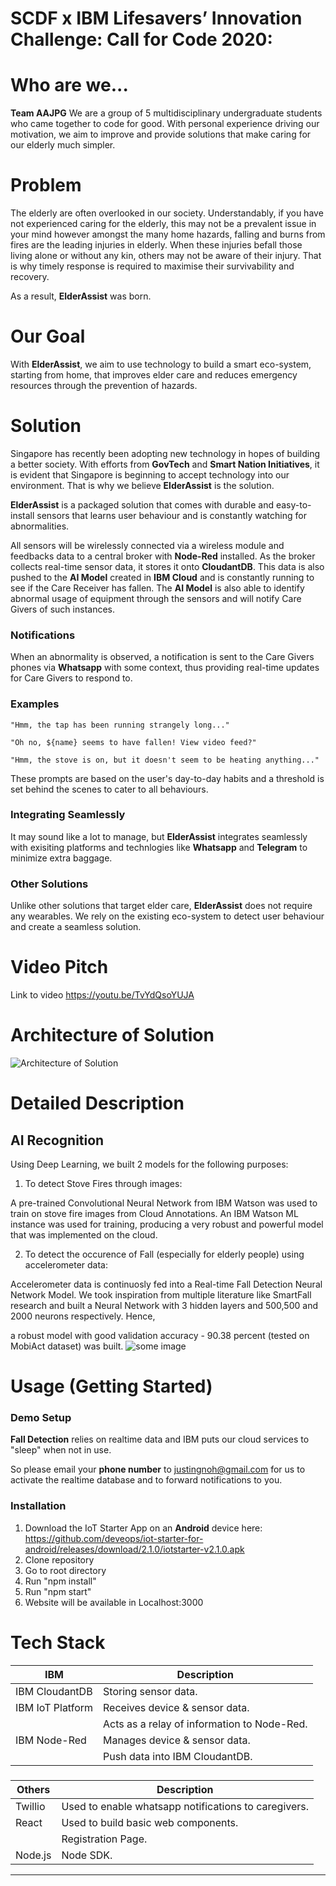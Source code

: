 # SCDF x IBM Lifesavers’ Innovation Challenge: Call for Code 2020: 

# Who are we...
**Team AAJPG**
We are a group of 5 multidisciplinary undergraduate students who came together to code for good. With personal experience driving our motivation, we aim to improve and provide solutions that make caring for our elderly much simpler. 

# Problem
The elderly are often overlooked in our society. Understandably, if you have not experienced caring for the elderly, this may not be a prevalent issue in your mind however amongst the many home hazards, falling and burns from fires are the leading injuries in elderly. When these injuries befall those living alone or without any kin, others may not be aware of their injury. That is why timely response is required to maximise their survivability and recovery.     

As a result, **ElderAssist** was born.

# Our Goal

With **ElderAssist**, we aim to use technology to build a smart eco-system, starting from home, that improves elder care and reduces emergency resources through the prevention of hazards. 

# Solution
Singapore has recently been adopting new technology in hopes of building a better society. With efforts from **GovTech** and **Smart Nation Initiatives**, it is evident that Singapore is beginning to accept technology into our environment. That is why we believe **ElderAssist** is the solution.

**ElderAssist** is a packaged solution that comes with durable and easy-to-install sensors that learns user behaviour and is constantly watching for abnormalities. 

All sensors will be wirelessly connected via a wireless module and feedbacks data to a central broker with **Node-Red** installed. As the broker collects real-time sensor data, it stores it onto **CloudantDB**. This data is also pushed to the **AI Model** created in **IBM Cloud** and is constantly running to see if the Care Receiver has fallen. The **AI Model** is also able to identify abnormal usage of equipment through the sensors and will notify Care Givers of such instances.

### Notifications

When an abnormality is observed, a notification is sent to the Care Givers phones via **Whatsapp** with some context, thus providing real-time updates for Care Givers to respond to. 

### Examples

	"Hmm, the tap has been running strangely long..."

	"Oh no, ${name} seems to have fallen! View video feed?"

	"Hmm, the stove is on, but it doesn't seem to be heating anything..."

These prompts are based on the user's day-to-day habits and a threshold is set behind the scenes to cater to all behaviours.

### Integrating Seamlessly
It may sound like a lot to manage, but **ElderAssist** integrates seamlessly with exisiting platforms and technlogies like **Whatsapp** and **Telegram** to minimize extra baggage.

### Other Solutions
Unlike other solutions that target elder care, **ElderAssist** does not require any wearables. We rely on the existing eco-system to detect user behaviour and create a seamless solution.




# Video Pitch
Link to video
https://youtu.be/TvYdQsoYUJA

# Architecture of Solution
![Architecture of Solution](https://cdn.discordapp.com/attachments/715576265347694696/721642182984990770/unknown.png)

# Detailed Description
##  AI Recognition

Using Deep Learning, we built 2 models for the following purposes:

1. To detect Stove Fires through images:

A pre-trained Convolutional Neural Network from IBM Watson was used to train on stove fire images from Cloud Annotations. An IBM Watson ML instance was used for training, producing a very robust and powerful model that was implemented on the cloud.

2. To detect the occurence of Fall (especially for elderly people) using accelerometer data:

Accelerometer data is continuosly fed into a Real-time Fall Detection Neural Network Model. We took inspiration from multiple literature like SmartFall research and built a Neural Network with 3 hidden layers and 500,500 and 2000 neurons respectively. Hence,

a robust model with good validation accuracy - 90.38 percent (tested on MobiAct dataset) was built.
![some image]([https://cdn.discordapp.com/attachments/715576265347694696/721651123500351498/NN.PNG](https://cdn.discordapp.com/attachments/715576265347694696/721651123500351498/NN.PNG))
# Usage (Getting Started)

### Demo Setup

**Fall Detection** relies on realtime data and IBM puts our cloud services to "sleep" when not in use. 

So please email your **phone number** to justingnoh@gmail.com for us to activate the realtime database and to forward notifications to you.

### Installation 

 1. Download the IoT Starter App on an **Android** device here: 
 https://github.com/deveops/iot-starter-for-android/releases/download/2.1.0/iotstarter-v2.1.0.apk
 2. Clone repository
 3. Go to root directory
 4. Run "npm install"
 5. Run "npm start"
 6. Website will be available in Localhost:3000

# Tech Stack


| IBM | Description |
|--|--|
| IBM CloudantDB | Storing sensor data. |
| IBM IoT Platform | Receives device & sensor data. |
| | Acts as a relay of information to Node-Red. |
|IBM Node-Red | Manages device & sensor data. |
|  | Push data into IBM CloudantDB. |

###

| Others | Description |
|--|--|
| Twillio | Used to enable whatsapp notifications to caregivers.|
| React | Used to build basic web components.|
||Registration Page.|
| Node.js | Node SDK. |

---------


